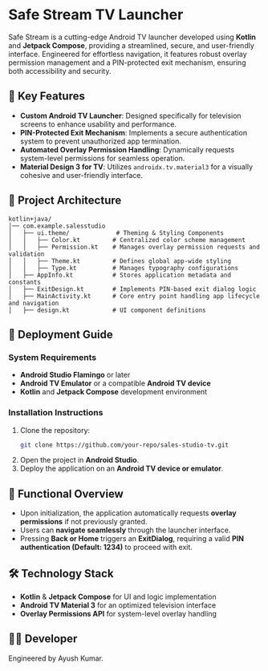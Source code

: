 # Safe Stream TV Launcher

Safe Stream is a cutting-edge Android TV launcher developed using **Kotlin** and **Jetpack Compose**, providing a streamlined, secure, and user-friendly interface. Engineered for effortless navigation, it features robust overlay permission management and a PIN-protected exit mechanism, ensuring both accessibility and security.

## 📌 Key Features

- **Custom Android TV Launcher**: Designed specifically for television screens to enhance usability and performance.
- **PIN-Protected Exit Mechanism**: Implements a secure authentication system to prevent unauthorized app termination.
- **Automated Overlay Permission Handling**: Dynamically requests system-level permissions for seamless operation.
- **Material Design 3 for TV**: Utilizes `androidx.tv.material3` for a visually cohesive and user-friendly interface.

## 📂 Project Architecture

```
kotlin+java/
│── com.example.salesstudio
│   ├── ui.theme/             # Theming & Styling Components
│   │   ├── Color.kt         # Centralized color scheme management
│   │   ├── Permission.kt    # Manages overlay permission requests and validation
│   │   ├── Theme.kt         # Defines global app-wide styling
│   │   ├── Type.kt          # Manages typography configurations
│   ├── AppInfo.kt           # Stores application metadata and constants
│   ├── ExitDesign.kt        # Implements PIN-based exit dialog logic
│   ├── MainActivity.kt      # Core entry point handling app lifecycle and navigation
│   ├── design.kt            # UI component definitions
```

## 🚀 Deployment Guide

### System Requirements

- **Android Studio Flamingo** or later
- **Android TV Emulator** or a compatible **Android TV device**
- **Kotlin** and **Jetpack Compose** development environment

### Installation Instructions

1. Clone the repository:
   ```bash
   git clone https://github.com/your-repo/sales-studio-tv.git
   ```
2. Open the project in **Android Studio**.
3. Deploy the application on an **Android TV device or emulator**.

## 🎯 Functional Overview

- Upon initialization, the application automatically requests **overlay permissions** if not previously granted.
- Users can **navigate seamlessly** through the launcher interface.
- Pressing **Back or Home** triggers an **ExitDialog**, requiring a valid **PIN authentication (Default: 1234)** to proceed with exit.

## 🛠️ Technology Stack

- **Kotlin** & **Jetpack Compose** for UI and logic implementation
- **Android TV Material 3** for an optimized television interface
- **Overlay Permissions API** for system-level overlay handling

## 👨‍💻 Developer

Engineered by Ayush Kumar.
